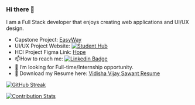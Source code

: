 ### Hi there 👋
I am a Full Stack developer that enjoys creating web applications and UI/UX design.
- Capstone Project: <a href ="https://github.com/ksharma67/EasyWay/wiki" >EasyWay </a>
- UI/UX Project Website: [![Student Hub](https://img.shields.io/badge/Website-Student%20Hub-blue)](https://webpage.pace.edu/np57411n/cs641/StudentHub/index.html)
- HCI Project Figma Link: <a href ="https://www.figma.com/file/ELTMykNSTHb7wJFoC6Qcbf/Volunteer-Website?node-id=0%3A1&t=Qr91o00QQS2mlKbl-1">Hope</a>
- :mailbox:How to reach me: [![Linkedin Badge](https://img.shields.io/badge/-LinkedIn-blue?style=flat&logo=Linkedin&logoColor=white)](http://www.linkedin.com/in/vidisha-vijay-sawant-23a63613a)
- 🤔 I’m looking for Full-time/Internship opportunity.
- :notebook: Download my Resume here: <a href ="Docs/Vidisha Vijay Sawant.pdf">Vidisha Vijay Sawant Resume</a>


[![GitHub Streak](https://streak-stats.demolab.com?user=vidishasawant10)](https://git.io/streak-stats)

[![Contribution Stats](https://github-contribution-stats.vercel.app/api/?username=vidishasawant10)](https://github.com/LordDashMe/github-contribution-stats/)


<!--
**vidishasawant10/vidishasawant10** is a ✨ _special_ ✨ repository because its `README.md` (this file) appears on your GitHub profile.

Here are some ideas to get you started:

- 🔭 I’m currently working on ...
- 🌱 I’m currently learning ...
- 👯 I’m looking to collaborate on ...
- 🤔 I’m looking for help with ...
- 💬 Ask me about ...
- 📫 How to reach me: http://www.linkedin.com/in/vidisha-vijay-sawant-23a63613a
- 😄 Pronouns: ...
- ⚡ Fun fact: ...
-->
